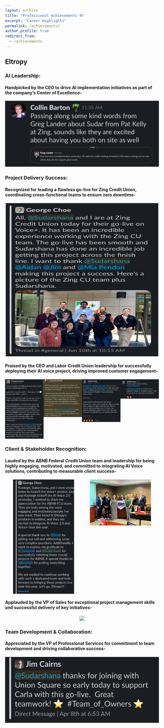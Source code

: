 ```yaml
---
layout: archive
title: "Professional Achievements 🏵️"
excerpt: "Career Highlights"
permalink: /achievements/
author_profile: true
redirect_from:
  - /achievements
---
```


## Eltropy

### AI Leadership:
#### Handpicked by the CEO to drive AI implementation initiatives as part of the company’s Center of Excellence-
<center><img src="/images/EL-11.jpg" style="cursor: crosshair;"></center>

### Project Delivery Success:
#### Recognized for leading a flawless go-live for Zing Credit Union, coordinating cross-functional teams to ensure zero downtime-
<center><img src="/images/EL-3.jpg" height="500px" width="500px" style="cursor: crosshair;"></center>

#### Praised by the CEO and Labor Credit Union leadership for successfully deploying their AI voice project, driving improved customer engagement-
<div style="display: grid; grid-template-columns: repeat(4, 1fr); justify-items: center;">
  <img src="/images/EL-5.jpg" style="cursor: crosshair; width: 100%; max-width: 200px;">
  <img src="/images/EL-6.jpg" style="cursor: crosshair; width: 100%; max-width: 200px;">
  <img src="/images/EL-9.jpg" style="cursor: crosshair; width: 100%; max-width: 200px;">
  <img src="/images/EL-10.jpg" style="cursor: crosshair; width: 100%; max-width: 200px;">
</div>

### Client & Stakeholder Recognition:
#### Lauded by the ABNB Federal Credit Union team and leadership for being highly engaging, motivated, and committed to integrating AI Voice solutions, contributing to measurable client success-
<div style="display: grid; grid-template-columns: repeat(2, 1fr); justify-items: center;">
  <img src="/images/EL-4.jpg" style="cursor: crosshair; width: 100%; max-width: 200px;">
  <img src="/images/EL-2.jpg" style="cursor: crosshair; width: 100%; max-width: 200px;">
</div>

#### Applauded by the VP of Sales for exceptional project management skills and successful delivery of key initiatives-
<center><img src="/images/EL-12.jpg" style="cursor: crosshair;"></center>

### Team Development & Collaboration:
#### Appreciated by the VP of Professional Services for commitment to team development and driving collaborative success-
<center><img src="/images/EL-8.jpg" style="cursor: crosshair;"></center>
